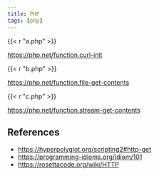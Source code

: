 ```yaml
---
title: PHP
tags: [php]
---
```


{{< r "a.php" >}}

<https://php.net/function.curl-init>

{{< r "b.php" >}}

<https://php.net/function.file-get-contents>

{{< r "c.php" >}}

<https://php.net/function.stream-get-contents>

## References

- <https://hyperpolyglot.org/scripting2#http-get>
- <https://programming-idioms.org/idiom/101>
- <https://rosettacode.org/wiki/HTTP>
